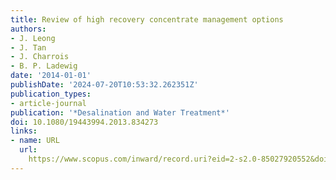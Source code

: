 ```yaml
---
title: Review of high recovery concentrate management options
authors:
- J. Leong
- J. Tan
- J. Charrois
- B. P. Ladewig
date: '2014-01-01'
publishDate: '2024-07-20T10:53:32.262351Z'
publication_types:
- article-journal
publication: '*Desalination and Water Treatment*'
doi: 10.1080/19443994.2013.834273
links:
- name: URL
  url: 
    https://www.scopus.com/inward/record.uri?eid=2-s2.0-85027920552&doi=10.1080%2f19443994.2013.834273&partnerID=40&md5=2c979b72f3ef0bfbdf8c057947ac1622
---
```


